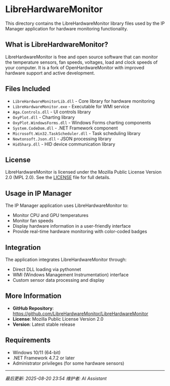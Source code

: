 # LibreHardwareMonitor

This directory contains the LibreHardwareMonitor library files used by the IP Manager application for hardware monitoring functionality.

## What is LibreHardwareMonitor?

LibreHardwareMonitor is free and open source software that can monitor the temperature sensors, fan speeds, voltages, load and clock speeds of your computer. It is a fork of OpenHardwareMonitor with improved hardware support and active development.

## Files Included

- `LibreHardwareMonitorLib.dll` - Core library for hardware monitoring
- `LibreHardwareMonitor.exe` - Executable for WMI service
- `Aga.Controls.dll` - UI controls library
- `OxyPlot.dll` - Charting library
- `OxyPlot.WindowsForms.dll` - Windows Forms charting components
- `System.CodeDom.dll` - .NET Framework component
- `Microsoft.Win32.TaskScheduler.dll` - Task scheduling library
- `Newtonsoft.Json.dll` - JSON processing library
- `HidSharp.dll` - HID device communication library

## License

LibreHardwareMonitor is licensed under the Mozilla Public License Version 2.0 (MPL 2.0). See the [LICENSE](LICENSE) file for full details.

## Usage in IP Manager

The IP Manager application uses LibreHardwareMonitor to:
- Monitor CPU and GPU temperatures
- Monitor fan speeds
- Display hardware information in a user-friendly interface
- Provide real-time hardware monitoring with color-coded badges

## Integration

The application integrates LibreHardwareMonitor through:
- Direct DLL loading via pythonnet
- WMI (Windows Management Instrumentation) interface
- Custom sensor data processing and display

## More Information

- **GitHub Repository**: https://github.com/LibreHardwareMonitor/LibreHardwareMonitor
- **License**: Mozilla Public License Version 2.0
- **Version**: Latest stable release

## Requirements

- Windows 10/11 (64-bit)
- .NET Framework 4.7.2 or later
- Administrator privileges (for some hardware sensors)

---
*最后更新: 2025-08-20 23:54*
*维护者: AI Assistant* 